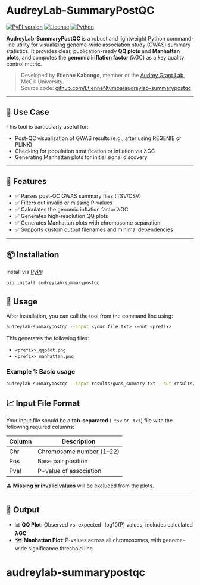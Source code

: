 # AudreyLab-SummaryPostQC

[![PyPI version](https://badge.fury.io/py/audreylab-summarypostqc.svg)](https://pypi.org/project/audreylab-summarypostqc/)
[![License](https://img.shields.io/github/license/EtienneNtumba/audreylab-summarypostqc)](LICENSE)
[![Python](https://img.shields.io/badge/python-3.7%2B-blue.svg)](https://www.python.org/)

**AudreyLab-SummaryPostQC** is a robust and lightweight Python command-line utility for visualizing genome-wide association study (GWAS) summary statistics. It provides clear, publication-ready **QQ plots** and **Manhattan plots**, and computes the **genomic inflation factor** (λGC) as a key quality control metric.

> Developed by **Etienne Kabongo**, member of the [Audrey Grant Lab](https://www.mcgill.ca/genepi/), McGill University.  
> Source code: [github.com/EtienneNtumba/audreylab-summarypostqc](https://github.com/EtienneNtumba/audreylab-summarypostqc)

---

## 🧬 Use Case

This tool is particularly useful for:
- Post-QC visualization of GWAS results (e.g., after using REGENIE or PLINK)
- Checking for population stratification or inflation via λGC
- Generating Manhattan plots for initial signal discovery

---

## 🔧 Features

- ✅ Parses post-QC GWAS summary files (TSV/CSV)
- ✅ Filters out invalid or missing P-values
- ✅ Calculates the genomic inflation factor λGC
- ✅ Generates high-resolution QQ plots
- ✅ Generates Manhattan plots with chromosome separation
- ✅ Supports custom output filenames and minimal dependencies

---

## 📦 Installation

Install via [PyPI](https://pypi.org/project/audreylab-summarypostqc/):

```bash
pip install audreylab-summarypostqc
```
## 🚀 Usage

After installation, you can call the tool from the command line using:

```bash
audreylab-summarypostqc --input <your_file.txt> --out <prefix>
```
This generates the following files:

- `<prefix>_qqplot.png`
- `<prefix>_manhattan.png`

### Example 1: Basic usage

```bash
audreylab-summarypostqc --input results/gwas_summary.txt --out results/plots
```
## 📈 Input File Format

Your input file should be a **tab-separated** (`.tsv` or `.txt`) file with the following required columns:

| Column | Description                          |
|--------|--------------------------------------|
| Chr    | Chromosome number (1–22)             |
| Pos    | Base pair position                   |
| Pval   | P-value of association               |

⚠️ **Missing or invalid values** will be excluded from the plots.

---

## 🧪 Output

- 📊 **QQ Plot**: Observed vs. expected -log10(P) values, includes calculated **λGC**
- 🗺️ **Manhattan Plot**: P-values across all chromosomes, with genome-wide significance threshold line

# audreylab-summarypostqc

